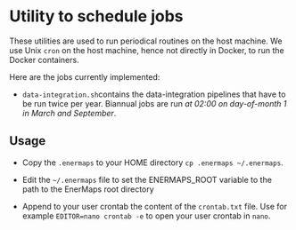 # Utility to schedule jobs

These utilities are used to run periodical routines on the host machine.
We use Unix `cron` on the host machine, hence not directly in Docker, to run the Docker containers.

Here are the jobs currently implemented:

- `data-integration.sh`contains the data-integration pipelines that have to be run twice per year. Biannual jobs are run *at 02:00 on day-of-month 1 in March and September*.


## Usage

- Copy the `.enermaps` to your HOME directory `cp .enermaps ~/.enermaps`.

- Edit the `~/.enermaps` file to set the ENERMAPS_ROOT variable to the path to the EnerMaps root directory

- Append to your user crontab the content of the `crontab.txt` file.
Use for example `EDITOR=nano crontab -e` to open your user crontab in `nano`.
